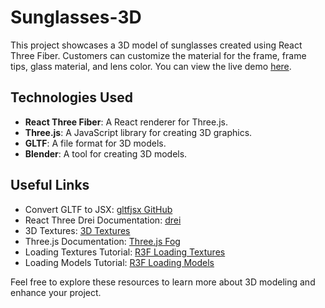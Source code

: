 
# Sunglasses-3D

This project showcases a 3D model of sunglasses created using React Three Fiber. Customers can customize the material for the frame, frame tips, glass material, and lens color. You can view the live demo [here](https://sunglasses-3d-jabedweb.surge.sh/).

## Technologies Used

- **React Three Fiber**: A React renderer for Three.js.
- **Three.js**: A JavaScript library for creating 3D graphics.
- **GLTF**: A file format for 3D models.
- **Blender**: A tool for creating 3D models.

## Useful Links

- Convert GLTF to JSX: [gltfjsx GitHub](https://github.com/pmndrs/gltfjsx)
- React Three Drei Documentation: [drei](https://drei.docs.pmnd.rs/)
- 3D Textures: [3D Textures](https://3dtextures.me/)
- Three.js Documentation: [Three.js Fog](https://threejs.org/docs/index.html?q=fog#api/en/scenes/Fog)
- Loading Textures Tutorial: [R3F Loading Textures](https://r3f.docs.pmnd.rs/tutorials/loading-textures)
- Loading Models Tutorial: [R3F Loading Models](https://r3f.docs.pmnd.rs/tutorials/loading-models)

Feel free to explore these resources to learn more about 3D modeling and enhance your project.

